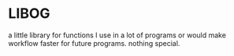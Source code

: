 # LIBOG
a little library for functions
I use in a lot of programs or would 
make workflow faster for future programs.
nothing special.